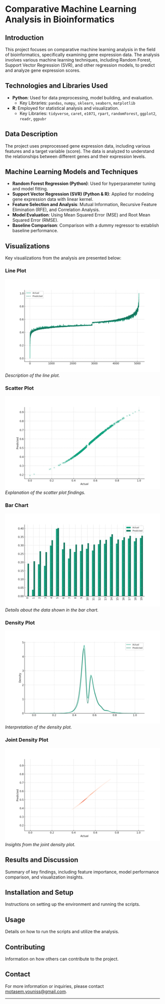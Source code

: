 # Comparative Machine Learning Analysis in Bioinformatics

## Introduction
This project focuses on comparative machine learning analysis in the field of bioinformatics, specifically examining gene expression data. The analysis involves various machine learning techniques, 
including Random Forest, Support Vector Regression (SVR), and other regression models, to predict and analyze gene expression scores.

## Technologies and Libraries Used
- **Python**: Used for data preprocessing, model building, and evaluation.
  - Key Libraries: `pandas`, `numpy`, `sklearn`, `seaborn`, `matplotlib`
- **R**: Employed for statistical analysis and visualization.
  - Key Libraries: `tidyverse`, `caret`, `e1071`, `rpart`, `randomForest`, `ggplot2`, `readr`, `ggpubr`

## Data Description
The project uses preprocessed gene expression data, including various features and a target variable (score). The data is analyzed to understand the relationships between different genes and their 
expression levels.

## Machine Learning Models and Techniques
- **Random Forest Regression (Python)**: Used for hyperparameter tuning and model fitting.
- **Support Vector Regression (SVR) (Python & R)**: Applied for modeling gene expression data with linear kernel.
- **Feature Selection and Analysis**: Mutual Information, Recursive Feature Elimination (RFE), and Correlation Analysis.
- **Model Evaluation**: Using Mean Squared Error (MSE) and Root Mean Squared Error (RMSE).
- **Baseline Comparison**: Comparison with a dummy regressor to establish baseline performance.

## Visualizations
Key visualizations from the analysis are presented below:

### Line Plot
![Line Plot](images/line_plot.png)
*Description of the line plot.*

### Scatter Plot
![Scatter Plot](images/scatter_plot.png)
*Explanation of the scatter plot findings.*

### Bar Chart
![Bar Chart](images/bar_chart.png)
*Details about the data shown in the bar chart.*

### Density Plot
![Density Plot](images/density_plot.png)
*Interpretation of the density plot.*

### Joint Density Plot
![Joint Density Plot](images/joint_density_plot.png)
*Insights from the joint density plot.*

## Results and Discussion
Summary of key findings, including feature importance, model performance comparison, and visualization insights.

## Installation and Setup
Instructions on setting up the environment and running the scripts.

## Usage
Details on how to run the scripts and utilize the analysis.

## Contributing
Information on how others can contribute to the project.

## Contact
For more information or inquiries, please contact [motasem.youniss@gmail.com](mailto:motasem.youniss@gmail.com).

---


